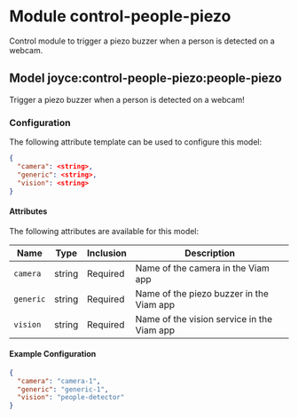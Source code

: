 # Module control-people-piezo

Control module to trigger a piezo buzzer when a person is detected on a webcam.

## Model joyce:control-people-piezo:people-piezo

Trigger a piezo buzzer when a person is detected on a webcam!

### Configuration

The following attribute template can be used to configure this model:

```json
{
  "camera": <string>,
  "generic": <string>,
  "vision": <string>
}
```

#### Attributes

The following attributes are available for this model:

| Name      | Type   | Inclusion | Description                                |
| --------- | ------ | --------- | ------------------------------------------ |
| `camera`  | string | Required  | Name of the camera in the Viam app         |
| `generic` | string | Required  | Name of the piezo buzzer in the Viam app   |
| `vision`  | string | Required  | Name of the vision service in the Viam app |

#### Example Configuration

```json
{
  "camera": "camera-1",
  "generic": "generic-1",
  "vision": "people-detector"
}
```
